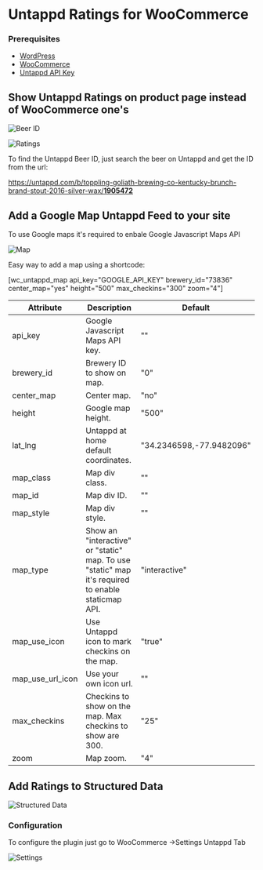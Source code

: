 # Untappd Ratings for WooCommerce

### Prerequisites

* [WordPress](https://wordpress.org)
* [WooCommerce](https://github.com/woocommerce/woocommerce)
* [Untappd API Key](https://untappd.com/api/dashboard)

## Show Untappd Ratings on product page instead of WooCommerce one's

![Beer ID](https://user-images.githubusercontent.com/9787055/211172256-d9a54599-0788-41fb-84bc-f84e1d713e53.png)

![Ratings](https://user-images.githubusercontent.com/9787055/211172305-d12fcbfb-c612-494c-afd9-9566579c5c28.png)

To find the Untappd Beer ID, just search the beer on Untappd and get the ID from the url:

[https://untappd.com/b/toppling-goliath-brewing-co-kentucky-brunch-brand-stout-2016-silver-wax/<b>1905472</b>](https://untappd.com/b/toppling-goliath-brewing-co-kentucky-brunch-brand-stout-2016-silver-wax/1905472)

## Add a Google Map Untappd Feed to your site

To use Google maps it's required to enbale Google Javascript Maps API

![Map](https://user-images.githubusercontent.com/9787055/211171591-c5817264-606e-481e-a12f-d569915e8b5d.png)

Easy way to add a map using a shortcode:

[wc_untappd_map api_key="GOOGLE_API_KEY" brewery_id="73836" center_map="yes" height="500" max_checkins="300" zoom="4"]

| Attribute | Description | Default |
| ------------- | ------------- | ------------- |
| api_key | Google Javascript Maps API key. | "" |
| brewery_id | Brewery ID to show on map. | "0" |
| center_map | Center map. | "no" |
| height | Google map height. | "500" |
| lat_lng | Untappd at home default coordinates. | "34.2346598,-77.9482096" |
| map_class | Map div class. | "" |
| map_id | Map div ID. | "" |
| map_style | Map div style. | "" |
| map_type | Show an "interactive" or "static" map. To use "static" map it's required to enable staticmap API. | "interactive" |
| map_use_icon | Use Untappd icon to mark checkins on the map. | "true" |
| map_use_url_icon | Use your own icon url. | "" |
| max_checkins | Checkins to show on the map. Max checkins to show are 300. | "25" |
| zoom | Map zoom. | "4" |

## Add Ratings to Structured Data

![Structured Data](https://user-images.githubusercontent.com/9787055/211171958-bb889589-d6c8-4747-bf15-45202e1166c4.png)

### Configuration

To configure the plugin just go to WooCommerce ->Settings Untappd Tab

![Settings](https://user-images.githubusercontent.com/9787055/211172102-4ccb1fcb-7342-4aca-97cc-40a9d7bd50dd.png)

